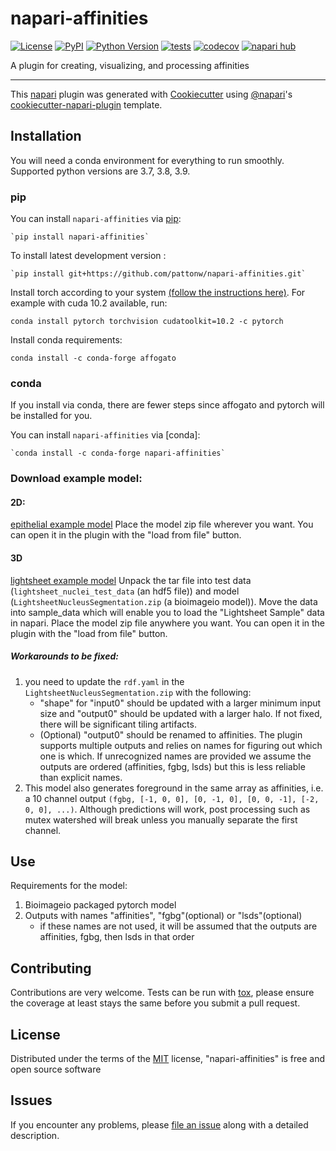 # napari-affinities

[![License](https://img.shields.io/pypi/l/napari-affinities.svg?color=green)](https://github.com/pattonw/napari-affinities/raw/main/LICENSE)
[![PyPI](https://img.shields.io/pypi/v/napari-affinities.svg?color=green)](https://pypi.org/project/napari-affinities)
[![Python Version](https://img.shields.io/pypi/pyversions/napari-affinities.svg?color=green)](https://python.org)
[![tests](https://github.com/pattonw/napari-affinities/workflows/tests/badge.svg)](https://github.com/pattonw/napari-affinities/actions)
[![codecov](https://codecov.io/gh/pattonw/napari-affinities/branch/main/graph/badge.svg)](https://codecov.io/gh/pattonw/napari-affinities)
[![napari hub](https://img.shields.io/endpoint?url=https://api.napari-hub.org/shields/napari-affinities)](https://napari-hub.org/plugins/napari-affinities)

A plugin for creating, visualizing, and processing affinities

---

This [napari] plugin was generated with [Cookiecutter] using [@napari]'s [cookiecutter-napari-plugin] template.

<!--
Don't miss the full getting started guide to set up your new package:
https://github.com/napari/cookiecutter-napari-plugin#getting-started

and review the napari docs for plugin developers:
https://napari.org/plugins/stable/index.html
-->

## Installation

You will need a conda environment for everything to run
smoothly. Supported python versions are 3.7, 3.8, 3.9.

### pip
You can install `napari-affinities` via [pip]:

    `pip install napari-affinities`

To install latest development version :

    `pip install git+https://github.com/pattonw/napari-affinities.git`

Install torch according to your system [(follow the instructions here)](https://pytorch.org/get-started/locally/). For example with cuda 10.2 available, run:

    conda install pytorch torchvision cudatoolkit=10.2 -c pytorch

Install conda requirements:

    conda install -c conda-forge affogato

### conda

If you install via conda, there are fewer steps since
affogato and pytorch will be installed for you.

You can install `napari-affinities` via [conda]:

    `conda install -c conda-forge napari-affinities`

### Download example model:

#### 2D:

[epithelial example model](https://oc.embl.de/index.php/s/zfWMKu7HoQnSJLs)
Place the model zip file wherever you want. You can open it in the plugin with the "load from file" button.

#### 3D

[lightsheet example model](https://owncloud.gwdg.de/index.php/s/LsShICsOcilqPRs)
Unpack the tar file into test data (`lightsheet_nuclei_test_data` (an hdf5 file)) and model (`LightsheetNucleusSegmentation.zip` (a bioimageio model)).
Move the data into sample_data which will enable you to load the "Lightsheet Sample" data in napari.
Place the model zip file anywhere you want. You can open it in the plugin with the "load from file" button.

##### Workarounds to be fixed:

1. you need to update the `rdf.yaml` in the `LightsheetNucleusSegmentation.zip` with the following:
   - "shape" for "input0" should be updated with a larger minimum input size and "output0" should be updated with a larger halo. If not fixed, there will be significant tiling artifacts.
   - (Optional) "output0" should be renamed to affinities. The plugin supports multiple outputs and relies on names for figuring out which one is which. If unrecognized names are provided we assume the outputs are ordered (affinities, fgbg, lsds) but this is less reliable than explicit names.
2. This model also generates foreground in the same array as affinities, i.e. a 10 channel output `(fgbg, [-1, 0, 0], [0, -1, 0], [0, 0, -1], [-2, 0, 0], ...)`. Although predictions will work, post processing such as mutex watershed will break unless you manually separate the first channel.

## Use

Requirements for the model:

1. Bioimageio packaged pytorch model
2. Outputs with names "affinities", "fgbg"(optional) or "lsds"(optional)
   - if these names are not used, it will be assumed that the outputs are affinities, fgbg, then lsds in that order

## Contributing

Contributions are very welcome. Tests can be run with [tox], please ensure
the coverage at least stays the same before you submit a pull request.

## License

Distributed under the terms of the [MIT] license,
"napari-affinities" is free and open source software

## Issues

If you encounter any problems, please [file an issue] along with a detailed description.

[napari]: https://github.com/napari/napari
[cookiecutter]: https://github.com/audreyr/cookiecutter
[@napari]: https://github.com/napari
[mit]: http://opensource.org/licenses/MIT
[bsd-3]: http://opensource.org/licenses/BSD-3-Clause
[gnu gpl v3.0]: http://www.gnu.org/licenses/gpl-3.0.txt
[gnu lgpl v3.0]: http://www.gnu.org/licenses/lgpl-3.0.txt
[apache software license 2.0]: http://www.apache.org/licenses/LICENSE-2.0
[mozilla public license 2.0]: https://www.mozilla.org/media/MPL/2.0/index.txt
[cookiecutter-napari-plugin]: https://github.com/napari/cookiecutter-napari-plugin
[file an issue]: https://github.com/pattonw/napari-affinities/issues
[napari]: https://github.com/napari/napari
[tox]: https://tox.readthedocs.io/en/latest/
[pip]: https://pypi.org/project/pip/
[pypi]: https://pypi.org/
